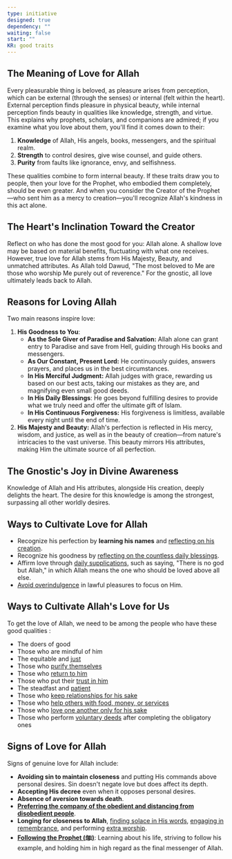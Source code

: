 ```yaml
---
type: initiative
designed: true
dependency: ""
waiting: false
start: ""
KR: good traits
---
```


## The Meaning of Love for Allah

Every pleasurable thing is beloved, as pleasure arises from perception, which can be external (through the senses) or internal (felt within the heart). External perception finds pleasure in physical beauty, while internal perception finds beauty in qualities like knowledge, strength, and virtue. This explains why prophets, scholars, and companions are admired; if you examine what you love about them, you'll find it comes down to their:

1. **Knowledge** of Allah, His angels, books, messengers, and the spiritual realm.
2. **Strength** to control desires, give wise counsel, and guide others.
3. **Purity** from faults like ignorance, envy, and selfishness.

These qualities combine to form internal beauty. If these traits draw you to people, then your love for the Prophet, who embodied them completely, should be even greater. And when you consider the Creator of the Prophet—who sent him as a mercy to creation—you'll recognize Allah's kindness in this act alone.

## The Heart's Inclination Toward the Creator

Reflect on who has done the most good for you: Allah alone. A shallow love may be based on material benefits, fluctuating with what one receives. However, true love for Allah stems from His Majesty, Beauty, and unmatched attributes. As Allah told Dawud, "The most beloved to Me are those who worship Me purely out of reverence." For the gnostic, all love ultimately leads back to Allah.

## Reasons for Loving Allah

Two main reasons inspire love:

1. **His Goodness to You**:
	* **As the Sole Giver of Paradise and Salvation:** Allah alone can grant entry to Paradise and save from Hell, guiding through His books and messengers.
	* **As Our Constant, Present Lord:** He continuously guides, answers prayers, and places us in the best circumstances.
	* **In His Merciful Judgment:** Allah judges with grace, rewarding us based on our best acts, taking our mistakes as they are, and magnifying even small good deeds.
	* **In His Daily Blessings**: He goes beyond fulfilling desires to provide what we truly need and offer the ultimate gift of Islam.
	* **In His Continuous Forgiveness:** His forgiveness is limitless, available every night until the end of time.
2. **His Majesty and Beauty:** Allah's perfection is reflected in His mercy, wisdom, and justice, as well as in the beauty of creation—from nature's intricacies to the vast universe. This beauty mirrors His attributes, making Him the ultimate source of all perfection.

## The Gnostic's Joy in Divine Awareness

Knowledge of Allah and His attributes, alongside His creation, deeply delights the heart. The desire for this knowledge is among the strongest, surpassing all other worldly desires.

## Ways to Cultivate Love for Allah

* Recognize his perfection by **learning his names** and [reflecting on his creation](docs/sidebar1/Processes/Contemplate%20the%20creation.md).
* Recognize his goodness by [reflecting on the countless daily blessings](docs/sidebar1/Processes/Gratitude%20journalling.md).
* Affirm love through [daily supplications](docs/sidebar1/Processes/Say%20morning,%20evening%20and%20before%20sleeping%20supplications.md), such as saying, "There is no god but Allah," in which Allah means the one who should be loved above all else.
* [Avoid overindulgence](docs/sidebar1/Processes/Avoid%20indulging%20on%20the%20lawful.md) in lawful pleasures to focus on Him.

## Ways to Cultivate Allah's Love for Us

To get the love of Allah, we need to be among the people who have these good qualities :

* The doers of good
* Those who are mindful of him
* The equitable and [just](docs/sidebar1/Processes/Be%20just%20and%20adapt%20to%20each%20person.md)
* Those who [purify themselves](docs/sidebar1/Processes/Clean%20and%20beautify%20yourself.md)
* Those who [return to him](docs/sidebar1/Initiatives/good%20traits/Repentance.md)
* Those who put their [trust in him](docs/sidebar1/Initiatives/good%20traits/Reliance.md)
* The steadfast and [patient](docs/sidebar1/Initiatives/good%20traits/Patience.md)
* Those who [keep relationships for his sake](docs/sidebar1/Processes/Resolve%20disputes%20and%20avoid%20boycotting.md)
* Those who [help others with food, money, or services](docs/sidebar1/Initiatives/worship/Zakat%20and%20charity%20and%20selflessness.md)
* Those who [love one another only for his sake](docs/sidebar1/Processes/Meet%20special%20friend%20only%20for%20god's%20sake.md)
* Those who perform [voluntary deeds](docs/sidebar1/Processes/Level%20up%20worship.md) after completing the obligatory ones

## Signs of Love for Allah

Signs of genuine love for Allah include:

* **Avoiding sin to maintain closeness** and putting His commands above personal desires. Sin doesn't negate love but does affect its depth.
* **Accepting His decree** even when it opposes personal desires.
* **Absence of aversion towards death**.
* [**Preferring the company of the obedient and distancing from disobedient people**](docs/sidebar1/Processes/Hate%20the%20disobedient%20and%20love%20the%20obedient.md).
* **Longing for closeness to Allah**, [finding solace in His words](docs/sidebar1/Initiatives/worship/Reciting%20the%20quran.md), [engaging in remembrance](docs/sidebar1/Initiatives/worship/Remembrance%20of%20allah.md), and performing [extra worship](docs/sidebar1/Processes/Level%20up%20worship.md).
* [**Following the Prophet (ﷺ)**](docs/sidebar1/Initiatives/worship/Following%20the%20sunnah.md): Learning about his life, striving to follow his example, and holding him in high regard as the final messenger of Allah.
